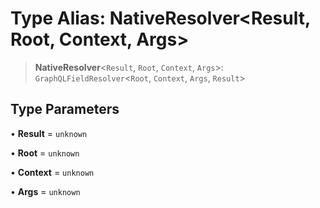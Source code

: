 # Type Alias: NativeResolver\<Result, Root, Context, Args\>

> **NativeResolver**\<`Result`, `Root`, `Context`, `Args`\>: `GraphQLFieldResolver`\<`Root`, `Context`, `Args`, `Result`\>

## Type Parameters

• **Result** = `unknown`

• **Root** = `unknown`

• **Context** = `unknown`

• **Args** = `unknown`
